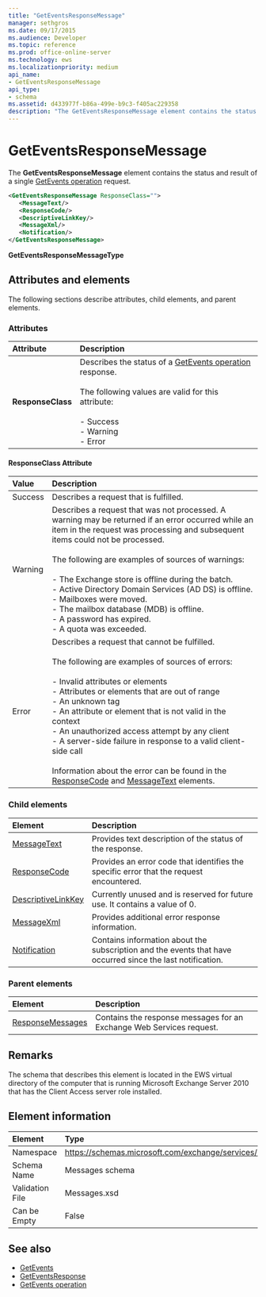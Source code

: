 ```yaml
---
title: "GetEventsResponseMessage"
manager: sethgros
ms.date: 09/17/2015
ms.audience: Developer
ms.topic: reference
ms.prod: office-online-server
ms.technology: ews
ms.localizationpriority: medium
api_name:
- GetEventsResponseMessage
api_type:
- schema
ms.assetid: d433977f-b86a-499e-b9c3-f405ac229358
description: "The GetEventsResponseMessage element contains the status and result of a single GetEvents operation request."
---
```


# GetEventsResponseMessage

The **GetEventsResponseMessage** element contains the status and result of a single [GetEvents operation](getevents-operation.md) request. 
  
```xml
<GetEventsResponseMessage ResponseClass="">
   <MessageText/>
   <ResponseCode/>
   <DescriptiveLinkKey/>
   <MessageXml/>
   <Notification/>
</GetEventsResponseMessage>
```

 **GetEventsResponseMessageType**
## Attributes and elements

The following sections describe attributes, child elements, and parent elements.
  
### Attributes

|**Attribute**|**Description**|
|:-----|:-----|
|**ResponseClass** <br/> | Describes the status of a [GetEvents operation](getevents-operation.md) response. <br/><br/>The following values are valid for this attribute: <br/> <br/>- Success  <br/>- Warning  <br/>- Error  <br/> |
   
#### ResponseClass Attribute

|**Value**|**Description**|
|:-----|:-----|
|Success  <br/> |Describes a request that is fulfilled.  <br/> |
|Warning  <br/> | Describes a request that was not processed. A warning may be returned if an error occurred while an item in the request was processing and subsequent items could not be processed. <br/><br/>The following are examples of sources of warnings: <br/> <br/>- The Exchange store is offline during the batch.  <br/>- Active Directory Domain Services (AD DS) is offline.  <br/>- Mailboxes were moved.  <br/>- The mailbox database (MDB) is offline.  <br/>- A password has expired.  <br/>- A quota was exceeded.  <br/> |
|Error  <br/> | Describes a request that cannot be fulfilled. <br/><br/>The following are examples of sources of errors:  <br/><br/>- Invalid attributes or elements  <br/>- Attributes or elements that are out of range  <br/>- An unknown tag  <br/>- An attribute or element that is not valid in the context  <br/>- An unauthorized access attempt by any client  <br/>- A server-side failure in response to a valid client-side call  <br/><br/>  Information about the error can be found in the [ResponseCode](responsecode.md) and [MessageText](messagetext.md) elements.  <br/> |
   
### Child elements

|**Element**|**Description**|
|:-----|:-----|
|[MessageText](messagetext.md) <br/> |Provides text description of the status of the response.  <br/> |
|[ResponseCode](responsecode.md) <br/> |Provides an error code that identifies the specific error that the request encountered.  <br/> |
|[DescriptiveLinkKey](descriptivelinkkey.md) <br/> |Currently unused and is reserved for future use. It contains a value of 0.  <br/> |
|[MessageXml](messagexml.md) <br/> |Provides additional error response information.  <br/> |
|[Notification](notification-ex15websvcsotherref.md) <br/> |Contains information about the subscription and the events that have occurred since the last notification.  <br/> |
   
### Parent elements

|**Element**|**Description**|
|:-----|:-----|
|[ResponseMessages](responsemessages.md) <br/> |Contains the response messages for an Exchange Web Services request.  <br/> |
   
## Remarks

The schema that describes this element is located in the EWS virtual directory of the computer that is running Microsoft Exchange Server 2010 that has the Client Access server role installed.
  
## Element information

|Element|Type|
|:-----|:-----|
|Namespace  <br/> |https://schemas.microsoft.com/exchange/services/2006/messages  <br/> |
|Schema Name  <br/> |Messages schema  <br/> |
|Validation File  <br/> |Messages.xsd  <br/> |
|Can be Empty  <br/> |False  <br/> |
   
## See also

- [GetEvents](getevents.md) 
- [GetEventsResponse](geteventsresponse.md)
- [GetEvents operation](getevents-operation.md)

